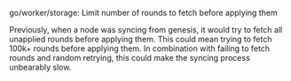 go/worker/storage: Limit number of rounds to fetch before applying them

Previously, when a node was syncing from genesis, it would try to fetch all
unapplied rounds before applying them.
This could mean trying to fetch 100k+ rounds before applying them.
In combination with failing to fetch rounds and random retrying, this could
make the syncing process unbearably slow.

